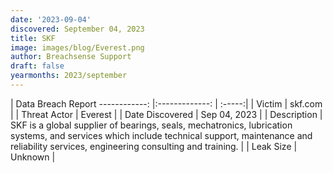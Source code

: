 ```yaml
---
date: '2023-09-04'
discovered: September 04, 2023
title: SKF
image: images/blog/Everest.png
author: Breachsense Support
draft: false
yearmonths: 2023/september
---
```



| Data Breach Report
------------:     |:-------------:    | :-----:|
| Victim      | skf.com      | 
| Threat Actor      | Everest      | 
| Date Discovered      | Sep 04, 2023      | 
| Description      | SKF is a global supplier of bearings, seals, mechatronics, lubrication systems, and services which include technical support, maintenance and reliability services, engineering consulting and training.      | 
| Leak Size      | Unknown      | 

